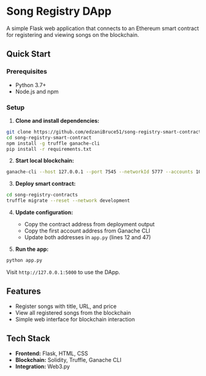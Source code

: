 # Song Registry DApp

A simple Flask web application that connects to an Ethereum smart contract for registering and viewing songs on the blockchain.

## Quick Start

### Prerequisites
- Python 3.7+
- Node.js and npm

### Setup

1. **Clone and install dependencies:**
```bash
git clone https://github.com/edzaniBruce51/song-registry-smart-contract.git
cd song-registry-smart-contract
npm install -g truffle ganache-cli
pip install -r requirements.txt
```

2. **Start local blockchain:**
```bash
ganache-cli --host 127.0.0.1 --port 7545 --networkId 5777 --accounts 10 --defaultBalanceEther 100
```

3. **Deploy smart contract:**
```bash
cd song-registry-contracts
truffle migrate --reset --network development
```

4. **Update configuration:**
   - Copy the contract address from deployment output
   - Copy the first account address from Ganache CLI
   - Update both addresses in `app.py` (lines 12 and 47)

5. **Run the app:**
```bash
python app.py
```

Visit `http://127.0.0.1:5000` to use the DApp.

## Features

- Register songs with title, URL, and price
- View all registered songs from the blockchain
- Simple web interface for blockchain interaction

## Tech Stack

- **Frontend:** Flask, HTML, CSS
- **Blockchain:** Solidity, Truffle, Ganache CLI
- **Integration:** Web3.py
